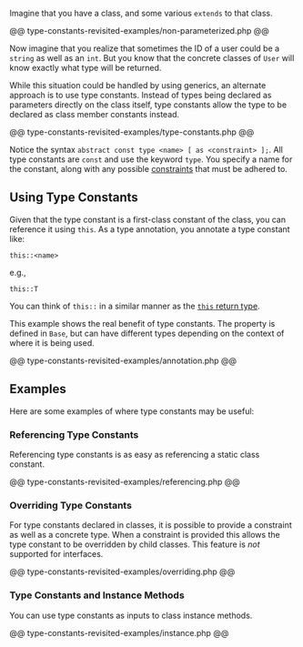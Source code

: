 Imagine that you have a class, and some various `extends` to that class.

@@ type-constants-revisited-examples/non-parameterized.php @@

Now imagine that you realize that sometimes the ID of a user could be a `string` as well as an `int`. But you know that the concrete classes
of `User` will know exactly what type will be returned.

While this situation could be handled by using generics, an alternate approach is to use type constants. Instead of types being declared
as parameters directly on the class itself, type constants allow the type to be declared as class member constants instead.

@@ type-constants-revisited-examples/type-constants.php @@

Notice the syntax `abstract const type <name> [ as <constraint> ];`. All type constants are `const` and use the keyword `type`. You
specify a name for the constant, along with any possible [constraints](/hack/generic-types-and-functions/type-constraints) that
must be adhered to.

## Using Type Constants

Given that the type constant is a first-class constant of the class, you can reference it using `this`. As
a type annotation, you annotate a type constant like:

```
this::<name>
```

e.g.,

```
this::T
```

You can think of `this::` in a similar manner as the [`this` return type](/hack/types/this.md).

This example shows the real benefit of type constants. The property is defined in `Base`, but can have different types depending
on the context of where it is being used.

@@ type-constants-revisited-examples/annotation.php @@

## Examples

Here are some examples of where type constants may be useful:

### Referencing Type Constants

Referencing type constants is as easy as referencing a static class constant.

@@ type-constants-revisited-examples/referencing.php @@

### Overriding Type Constants

For type constants declared in classes, it is possible to provide a constraint as well as a concrete type. When a constraint is provided this allows
the type constant to be overridden by child classes. This feature is *not* supported for interfaces.

@@ type-constants-revisited-examples/overriding.php @@

### Type Constants and Instance Methods

You can use type constants as inputs to class instance methods.

@@ type-constants-revisited-examples/instance.php @@
